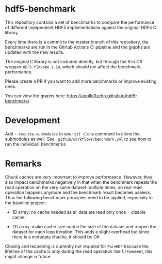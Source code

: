 # hdf5-benchmark

This repository contains a set of benchmarks to compare the performance of different independent HDF5 implementations against the original HDF5 C library.

Every time there is a commit to the master branch of this repository, the benchmarks are run in the GitHub Actions CI pipeline and the graphs are updated with the new results.

The original C library is not included directly, but through the thin C# wrapper `HDF5.PInvoke.1.10`, which should not affect the benchmark performance.

Please create a PR if you want to add more benchmarks or improve existing ones.

You can view the graphs here: https://apollo3zehn.github.io/hdf5-benchmark/

# Development
Add `--recurse-submodules` to your `git clone` command to clone the submodules as well. See `.github/workflows/benchmark.yml` to see how to run the individual benchmarks.

# Remarks
Chunk caches are very important to improve performance. However, they also impact benchmarks negatively in that when the benchmark repeats the read operation on the very same dataset multiple times, no real read operation happens anymore and the benchmark result becomes useless. Thus the following benchmark principles need to be applied, especially to the baseline project:

- 1D array: no cache needed as all data are read only once = disable cache

- 2D array: make cache size match the size of the dataset and reopen the dataset for each loop iteration. This adds a slight overhead but since there is a metadata chache, it should be OK.

Closing and reopening is currently not required for `PureHDF` because the lifetime of the cache is only during the read operation itself. However, this might change in future.
